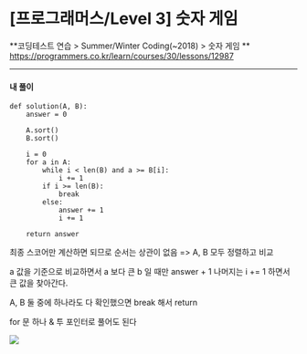 # [프로그래머스/Level 3] 숫자 게임

**코딩테스트 연습 > Summer/Winter Coding(~2018) > 숫자 게임
**
https://programmers.co.kr/learn/courses/30/lessons/12987

---

#### 내 풀이
```
def solution(A, B):
    answer = 0
    
    A.sort()
    B.sort()
    
    i = 0
    for a in A:
        while i < len(B) and a >= B[i]:
            i += 1
        if i >= len(B):
            break
        else:
            answer += 1
            i += 1

    return answer
```

최종 스코어만 계산하면 되므로 순서는 상관이 없음
=> A, B 모두 정렬하고 비교

a 값을 기준으로 비교하면서 a 보다 큰 b 일 때만 answer + 1
나머지는 i += 1 하면서 큰 값을 찾아간다.

A, B 둘 중에 하나라도 다 확인했으면 break 해서 return

for 문 하나 & 투 포인터로 풀어도 된다

![](https://images.velog.io/images/jsh5408/post/1f8b0836-34b5-4a5e-af14-abbc1de0cdcf/image.png)
